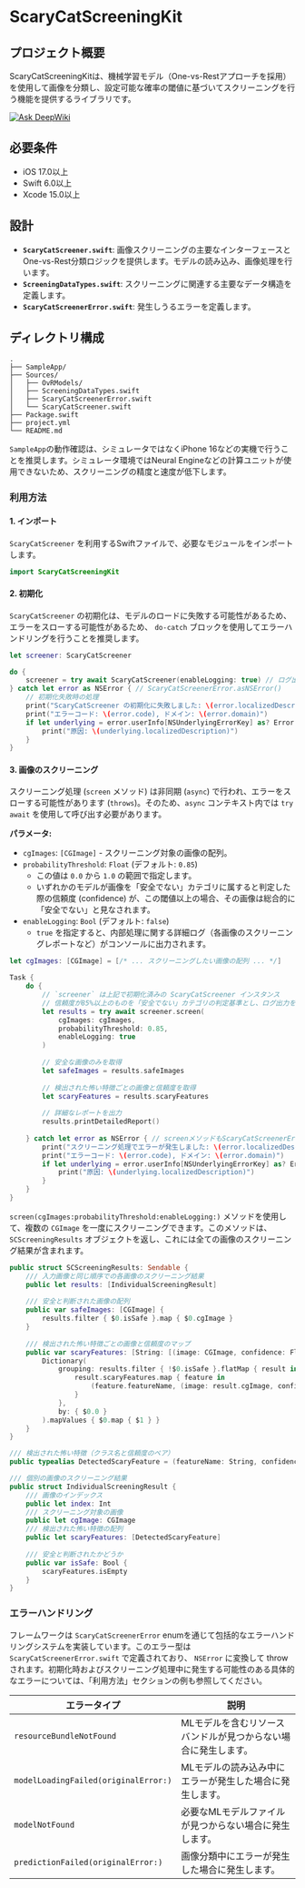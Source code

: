 # ScaryCatScreeningKit

## プロジェクト概要

ScaryCatScreeningKitは、機械学習モデル（One-vs-Restアプローチを採用）を使用して画像を分類し、設定可能な確率の閾値に基づいてスクリーニングを行う機能を提供するライブラリです。

[![Ask DeepWiki](https://deepwiki.com/badge.svg)](https://deepwiki.com/aktrh/scary-cat-screening-kit)

## 必要条件

- iOS 17.0以上
- Swift 6.0以上
- Xcode 15.0以上

## 設計

*   **`ScaryCatScreener.swift`**: 画像スクリーニングの主要なインターフェースとOne-vs-Rest分類ロジックを提供します。モデルの読み込み、画像処理を行います。
*   **`ScreeningDataTypes.swift`**: スクリーニングに関連する主要なデータ構造を定義します。
*   **`ScaryCatScreenerError.swift`**: 発生しうるエラーを定義します。

## ディレクトリ構成

```tree
.
├── SampleApp/
├── Sources/
│   ├── OvRModels/          
│   ├── ScreeningDataTypes.swift  
│   ├── ScaryCatScreenerError.swift
│   └── ScaryCatScreener.swift
├── Package.swift
├── project.yml
└── README.md
```

`SampleApp`の動作確認は、シミュレータではなくiPhone 16などの実機で行うことを推奨します。シミュレータ環境ではNeural Engineなどの計算ユニットが使用できないため、スクリーニングの精度と速度が低下します。

### 利用方法

#### 1. インポート

`ScaryCatScreener` を利用するSwiftファイルで、必要なモジュールをインポートします。

```swift
import ScaryCatScreeningKit
```

#### 2. 初期化

`ScaryCatScreener` の初期化は、モデルのロードに失敗する可能性があるため、エラーをスローする可能性があるため、 `do-catch` ブロックを使用してエラーハンドリングを行うことを推奨します。

```swift
let screener: ScaryCatScreener

do {
    screener = try await ScaryCatScreener(enableLogging: true) // ログ出力を有効にする例
} catch let error as NSError { // ScaryCatScreenerError.asNSError()
    // 初期化失敗時の処理
    print("ScaryCatScreener の初期化に失敗しました: \(error.localizedDescription)")
    print("エラーコード: \(error.code), ドメイン: \(error.domain)")
    if let underlying = error.userInfo[NSUnderlyingErrorKey] as? Error {
        print("原因: \(underlying.localizedDescription)")
    }
}
```

#### 3. 画像のスクリーニング

スクリーニング処理 (`screen` メソッド) は非同期 (`async`) で行われ、エラーをスローする可能性があります (`throws`)。そのため、`async` コンテキスト内では `try await` を使用して呼び出す必要があります。

**パラメータ:**

-   `cgImages`: `[CGImage]` - スクリーニング対象の画像の配列。
-   `probabilityThreshold`: `Float` (デフォルト: `0.85`)
    -   この値は `0.0` から `1.0` の範囲で指定します。
    -   いずれかのモデルが画像を「安全でない」カテゴリに属すると判定した際の信頼度 (confidence) が、この閾値以上の場合、その画像は総合的に「安全でない」と見なされます。
-   `enableLogging`: `Bool` (デフォルト: `false`)
    -   `true` を指定すると、内部処理に関する詳細ログ（各画像のスクリーニングレポートなど）がコンソールに出力されます。

```swift
let cgImages: [CGImage] = [/* ... スクリーニングしたい画像の配列 ... */] 

Task {
    do {
        // `screener` は上記で初期化済みの ScaryCatScreener インスタンス
        // 信頼度が85%以上のものを「安全でない」カテゴリの判定基準とし、ログ出力を有効にする例
        let results = try await screener.screen(
            cgImages: cgImages, 
            probabilityThreshold: 0.85, 
            enableLogging: true
        )
        
        // 安全な画像のみを取得
        let safeImages = results.safeImages
        
        // 検出された怖い特徴ごとの画像と信頼度を取得
        let scaryFeatures = results.scaryFeatures
        
        // 詳細なレポートを出力
        results.printDetailedReport()
        
    } catch let error as NSError { // screenメソッドもScaryCatScreenerError.asNSError()でNSErrorをスローすることがある
        print("スクリーニング処理でエラーが発生しました: \(error.localizedDescription)")
        print("エラーコード: \(error.code), ドメイン: \(error.domain)")
        if let underlying = error.userInfo[NSUnderlyingErrorKey] as? Error {
            print("原因: \(underlying.localizedDescription)")
        }
    }
}
```

`screen(cgImages:probabilityThreshold:enableLogging:)` メソッドを使用して、複数の `CGImage` を一度にスクリーニングできます。このメソッドは、`SCScreeningResults` オブジェクトを返し、これには全ての画像のスクリーニング結果が含まれます。

```swift
public struct SCScreeningResults: Sendable {
    /// 入力画像と同じ順序での各画像のスクリーニング結果
    public let results: [IndividualScreeningResult]
    
    /// 安全と判断された画像の配列
    public var safeImages: [CGImage] {
        results.filter { $0.isSafe }.map { $0.cgImage }
    }
    
    /// 検出された怖い特徴ごとの画像と信頼度のマップ
    public var scaryFeatures: [String: [(image: CGImage, confidence: Float)]] {
        Dictionary(
            grouping: results.filter { !$0.isSafe }.flatMap { result in
                result.scaryFeatures.map { feature in
                    (feature.featureName, (image: result.cgImage, confidence: feature.confidence))
                }
            },
            by: { $0.0 }
        ).mapValues { $0.map { $1 } }
    }
}

/// 検出された怖い特徴（クラス名と信頼度のペア）
public typealias DetectedScaryFeature = (featureName: String, confidence: Float)

/// 個別の画像のスクリーニング結果
public struct IndividualScreeningResult {
    /// 画像のインデックス
    public let index: Int
    /// スクリーニング対象の画像
    public let cgImage: CGImage
    /// 検出された怖い特徴の配列
    public let scaryFeatures: [DetectedScaryFeature]
    
    /// 安全と判断されたかどうか
    public var isSafe: Bool {
        scaryFeatures.isEmpty
    }
}
```

### エラーハンドリング

フレームワークは `ScaryCatScreenerError` enumを通じて包括的なエラーハンドリングシステムを実装しています。このエラー型は `ScaryCatScreenerError.swift` で定義されており、 `NSError` に変換して throw されます。初期化時およびスクリーニング処理中に発生する可能性のある具体的なエラーについては、「利用方法」セクションの例も参照してください。

| エラータイプ                       | 説明                                                         |
| -------------------------------- | ------------------------------------------------------------ |
| `resourceBundleNotFound`         | MLモデルを含むリソースバンドルが見つからない場合に発生します。     |
| `modelLoadingFailed(originalError:)` | MLモデルの読み込み中にエラーが発生した場合に発生します。           |
| `modelNotFound`                  | 必要なMLモデルファイルが見つからない場合に発生します。             |
| `predictionFailed(originalError:)`   | 画像分類中にエラーが発生した場合に発生します。                   |

